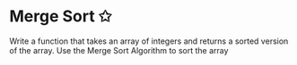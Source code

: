 # Merge Sort ✩

Write a function that takes an array of integers and returns a sorted version of the array.
Use the Merge Sort Algorithm to sort the array